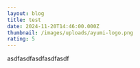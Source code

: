 ```yaml
---
layout: blog
title: test
date: 2024-11-20T14:46:00.000Z
thumbnail: /images/uploads/ayumi-logo.png
rating: 5
---
```

asdfasdfasdfasdfasdf
